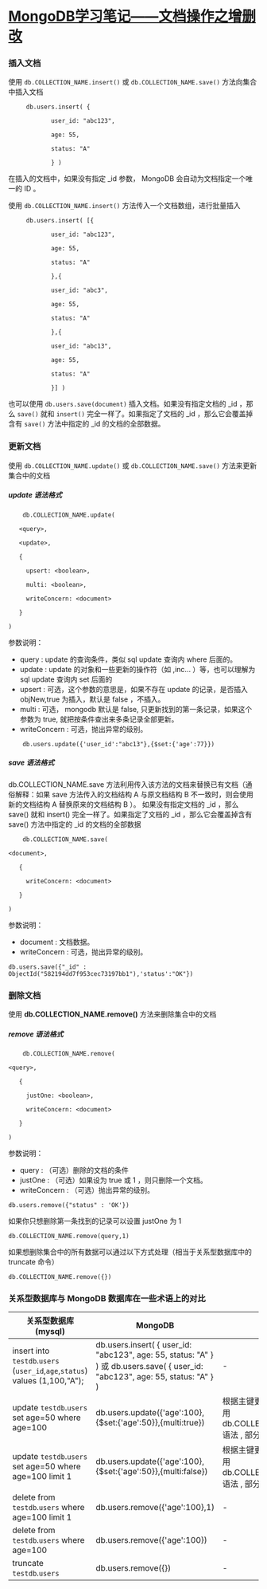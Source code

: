 # [MongoDB学习笔记——文档操作之增删改][0]

### 插入文档 

使用 `db.COLLECTION_NAME.insert()`  或  `db.COLLECTION_NAME.save()`  方法向集合中插入文档

         db.users.insert( {
    
                user_id: "abc123",
    
                age: 55,
    
                status: "A"
    
                } )
    

在插入的文档中，如果没有指定 _id 参数， MongoDB 会自动为文档指定一个唯一的 ID 。

使用 `db.COLLECTION_NAME.insert()`  方法传入一个文档数组，进行批量插入

         db.users.insert( [{
    
                user_id: "abc123",
    
                age: 55,
    
                status: "A"
    
                },{
    
                user_id: "abc3",
    
                age: 55,
    
                status: "A"
    
                },{
    
                user_id: "abc13",
    
                age: 55,
    
                status: "A"
    
                }] )
    

也可以使用 `db.users.save(document)`  插入文档。如果没有指定文档的 _id ，那么  `save()`  就和  `insert()`  完全一样了。如果指定了文档的 _id ，那么它会覆盖掉含有  `save()`  方法中指定的 _id 的文档的全部数据。

### 更新文档 

使用 `db.COLLECTION_NAME.update()`  或  `db.COLLECTION_NAME.save()`  方法来更新集合中的文档

##### update 语法格式 

        db.COLLECTION_NAME.update(
    
       <query>,
    
       <update>,
    
       {
    
         upsert: <boolean>,
    
         multi: <boolean>,
    
         writeConcern: <document>
    
       }
    
    )
    

参数说明：

* query : update 的查询条件，类似 sql update 查询内 where 后面的。
* update : update 的对象和一些更新的操作符（如 $,$inc... ）等，也可以理解为 sql update 查询内 set 后面的
* upsert : 可选，这个参数的意思是，如果不存在 update 的记录，是否插入 objNew,true 为插入，默认是 false ，不插入。
* multi : 可选， mongodb 默认是 false, 只更新找到的第一条记录，如果这个参数为 true, 就把按条件查出来多条记录全部更新。
* writeConcern : 可选，抛出异常的级别。
```
    db.users.update({'user_id':"abc13"},{$set:{'age':77}})
```

##### save 语法格式 

db.COLLECTION_NAME.save  方法利用传入该方法的文档来替换已有文档（通俗解释：如果 save 方法传入的文档结构 A 与原文档结构 B 不一致时，则会使用新的文档结构 A 替换原来的文档结构 B ）。 如果没有指定文档的 _id ，那么  save()  就和  insert()  完全一样了。如果指定了文档的 _id ，那么它会覆盖掉含有  save()  方法中指定的 _id 的文档的全部数据

        db.COLLECTION_NAME.save(
    
    <document>,
    
       {
    
         writeConcern: <document>
    
       }
    
    )
    

参数说明：

* document : 文档数据。
* writeConcern : 可选，抛出异常的级别。
```
db.users.save({"_id" : ObjectId("582194dd7f953cec73197bb1"),'status':"OK"})
```

### 删除文档 

使用 **db.COLLECTION_NAME.remove()**  方法来删除集合中的文档

##### remove 语法格式 

        db.COLLECTION_NAME.remove(
    
    <query>,
    
       {
    
         justOne: <boolean>,
    
         writeConcern: <document>
    
       }
    
    )
    

参数说明：

* query : （可选）删除的文档的条件
* justOne : （可选）如果设为 true 或 1 ，则只删除一个文档。
* writeConcern : （可选）抛出异常的级别。
```
db.users.remove({"status" : 'OK'})
```

如果你只想删除第一条找到的记录可以设置 justOne 为 1

    db.COLLECTION_NAME.remove(query,1)
    

如果想删除集合中的所有数据可以通过以下方式处理（相当于关系型数据库中的 truncate  命令）

    db.COLLECTION_NAME.remove({})
    

### 关系型数据库与 MongoDB 数据库在一些术语上的对比 

**关系型数据库 (mysql)** | **MongoDB** | **备注**
-|-|-
insert into `testdb`.`users` (`user_id`,`age`,`status`) values (1,100,"A"); | db.users.insert( { user_id: "abc123", age: 55, status: "A" } ) 或 db.users.save( { user_id: "abc123", age: 55, status: "A" } ) | -
update `testdb`.`users` set age=50 where age=100 | db.users.update({'age':100},{$set:{'age':50}},{multi:true}) | 根据主键更新全表数据时可以使用 db.COLLECTION_NAME.save() 语法 , 部分字段更新不建议使用
update `testdb`.`users` set age=50 where age=100 limit 1 | db.users.update({'age':100},{$set:{'age':50}},{multi:false}) | 根据主键更新全表数据时可以使用 db.COLLECTION_NAME.save() 语法 , 部分字段更新不建议使用
delete from `testdb`.`users` where age=100 limit 1 | db.users.remove({'age':100},1) | -
delete from `testdb`.`users` where age=100 | db.users.remove({'age':100}) | -
truncate `testdb`.`users` | db.users.remove({}) | -

[0]: http://www.cnblogs.com/AlvinLee/p/6062743.html